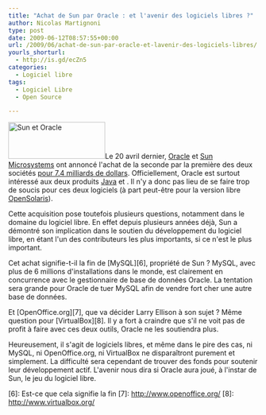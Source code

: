 ```yaml
---
title: "Achat de Sun par Oracle : et l'avenir des logiciels libres ?"
author: Nicolas Martignoni
type: post
date: 2009-06-12T08:57:55+00:00
url: /2009/06/achat-de-sun-par-oracle-et-lavenir-des-logiciels-libres/
yourls_shorturl:
  - http://is.gd/ecZn5
categories:
  - Logiciel libre
tags:
  - Logiciel Libre
  - Open Source

---
```

[<img class="alignright size-full wp-image-106" title="Sun et Oracle" src="https://blog.martignoni.net/wp-content/uploads/2009/06/zot_sun_s_oracle.gif" alt="Sun et Oracle" width="195" height="74" />][1]Le 20 avril dernier, [Oracle][2] et [Sun Microsystems][3] ont annoncé l'achat de la seconde par la première des deux sociétés [pour 7.4 milliards de dollars][1]. Officiellement, Oracle est surtout intéressé aux deux produits [Java][4] et <Solaris>. Il n'y a donc pas lieu de se faire trop de soucis pour ces deux logiciels (à part peut-être pour la version libre [OpenSolaris][5]).

Cette acquisition pose toutefois plusieurs questions, notamment dans le domaine du logiciel libre. En effet depuis plusieurs années déjà, Sun a démontré son implication dans le soutien du développement du logiciel libre, en étant l'un des contributeurs les plus importants, si ce n'est le plus important.

Cet achat signifie-t-il la fin de [MySQL][6], propriété de Sun ? MySQL, avec plus de 6 millions d'installations dans le monde, est clairement en concurrence avec le gestionnaire de base de données Oracle. La tentation sera grande pour Oracle de tuer MySQL afin de vendre fort cher une autre base de données.

Et [OpenOffice.org][7], que va décider Larry Ellison à son sujet ? Même question pour [VirtualBox][8]. Il y a fort à craindre que s'il ne voit pas de profit à faire avec ces deux outils, Oracle ne les soutiendra plus.

Heureusement, il s'agit de logiciels libres, et même dans le pire des cas, ni MySQL, ni OpenOffice.org, ni VirtualBox ne disparaîtront purement et simplement. La difficulté sera cependant de trouver des fonds pour soutenir leur développement actif. L'avenir nous dira si Oracle aura joué, à l'instar de Sun, le jeu du logiciel libre.

 [1]: http://www.sun.com/third-party/global/oracle/
 [2]: http://www.oracle.com/
 [3]: http://www.sun.com/
 [4]: http://java.com/
 [5]: http://opensolaris.com/
 [6]: Est-ce que cela signifie la fin
 [7]: http://www.openoffice.org/
 [8]: http://www.virtualbox.org/
